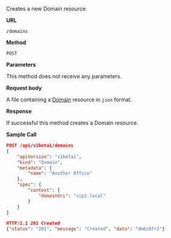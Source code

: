 Creates a new Domain resource.

**URL**

`/domains`

**Method**

`POST`

**Parameters**

This method does not receive any parameters.

**Request body**

A file containing a [Domain](/configuration/domains) resource in `json` format.

**Response**

If successful this method creates a Domain resource.

**Sample Call**

```json
POST /api/v1beta1/domains
{
	"apiVersion": "v1beta1",
	"kind": "Domain",
	"metadata": {
		"name": "Another Office"
	},
	"spec": {
		"context": {
			"domainUri": "sip2.local"
		}
	}
}

HTTP/1.1 201 Created
{"status": "201", "message": "Created", "data": "dm6c87r2"}
```
